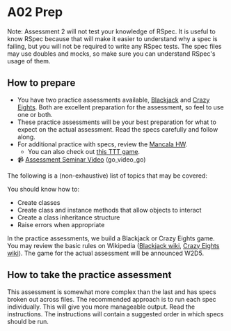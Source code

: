 # A02 Prep

Note: Assessment 2 will not test your knowledge of RSpec. It is useful to know RSpec because that will make it easier to understand why a spec is failing, but you will not be required to write any RSpec tests. The spec files may use doubles and mocks, so make sure you can understand RSpec's usage of them.

## How to prepare

* You have two practice assessments available, [Blackjack](./blackjack) and
  [Crazy Eights](./crazy-eights). Both are excellent preparation for the
assessment, so feel to use one or both.
* These practice assessments will be your best preparation for what to expect on the actual assessment. Read the specs carefully and follow along.
* For additional practice with specs, review the [Mancala HW](https://github.com/appacademy/curriculum/blob/master/ruby/homeworks/questions/mancala).
  * You can also check out [this TTT game](https://github.com/MrPowers/tic_tac_toe/).
* :video_camera: [Assessment Seminar Video](https://vimeo.com/175854381) (go_video_go)

The following is a (non-exhaustive) list of topics that may be covered:

You should know how to:

+ Create classes
+ Create class and instance methods that allow objects to interact
+ Create a class inheritance structure
+ Raise errors when appropriate

In the practice assessments, we build a Blackjack or Crazy Eights game. You may review the basic rules on Wikipedia ([Blackjack wiki](https://en.wikipedia.org/wiki/Blackjack), [Crazy Eights wiki](https://en.wikipedia.org/wiki/Crazy_Eights)). The game for the actual assessment will be announced W2D5.

## How to take the practice assessment

This assessment is somewhat more complex than the last and has specs broken out across files. 
The recommended approach is to run each spec individually. This will give you more manageable output. 
Read the instructions. The instructions will contain a suggested order in which specs should be run.
